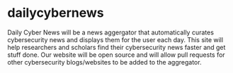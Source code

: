 # dailycybernews

Daily Cyber News will be a news aggergator that automatically curates cybersecurity news and displays them for the user each day. This site will help researchers and scholars find their cybersecurity news faster and get stuff done. Our website will be open source and will allow pull requests for other cybersecurity blogs/websites to be added to the aggregator.  
